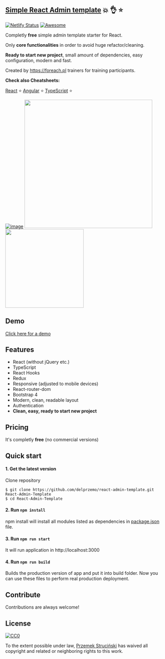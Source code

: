 ## [Simple React Admin template](https://react-admin-template.netlify.com/) :boom: :ok_hand: :star:
[![Netlify Status](https://api.netlify.com/api/v1/badges/b9dc8cf2-fb7a-4def-824e-42a370a36df5/deploy-status)](https://app.netlify.com/sites/react-admin-template/deploys)
[![Awesome](https://cdn.rawgit.com/sindresorhus/awesome/d7305f38d29fed78fa85652e3a63e154dd8e8829/media/badge.svg)](https://react-admin-template.netlify.com/)

Completly **free** simple admin template starter for React. 

Only **core functionalities** in order to avoid huge refactor/cleaning. 

**Ready to start new project**, small amount of dependencies, easy configuration, modern and fast. 

Created by https://foreach.pl trainers for training participants. 

**Check also Cheatsheets:**

[React](https://github.com/delprzemo/react-cheatsheet) :star:
[Angular](https://github.com/delprzemo/angular-cheatsheet) :star:
[TypeScript](https://github.com/delprzemo/typescript-cheatsheet) :star:

[![image](https://i.imgur.com/6T37H6V.jpg)](https://react-admin-template.netlify.com/)
<img src="https://i.imgur.com/q607C0f.jpg." data-canonical-src="https://i.imgur.com/q607C0f.jpg" width="400" />
<img src="https://i.imgur.com/a2NUwFX.jpg." data-canonical-src="https://i.imgur.com/q607C0f.jpg" width="245" />

## Demo
[Click here for a demo](https://react-admin-template.netlify.com/) 

## Features
- React (without jQuery etc.)
- TypeScript
- React Hooks
- Redux
- Responsive (adjusted to mobile devices)
- React-router-dom
- Bootstrap 4
- Modern, clean, readable layout
- Authentication
- **Clean, easy, ready to start new project**

## Pricing
It's completly **free** (no commercial versions)

## Quick start

#### 1. Get the latest version

Clone repository

```shell
$ git clone https://github.com/delprzemo/react-admin-template.git React-Admin-Template
$ cd React-Admin-Template
```

#### 2. Run `npm install`

npm install will install all modules listed as dependencies in [package.json](package.json) file.

#### 3. Run `npm run start`

It will run application in http://localhost:3000


#### 4. Run `npm run build`

Builds the production version of app and put it into build folder. Now you can use these files to perform real production deployment. 


## Contribute

Contributions are always welcome!

## License

[![CC0](https://licensebuttons.net/p/zero/1.0/88x31.png)](https://creativecommons.org/publicdomain/zero/1.0/)

To the extent possible under law, [Przemek Struciński](https://foreach.pl) has waived all copyright and related or neighboring rights to this work.
